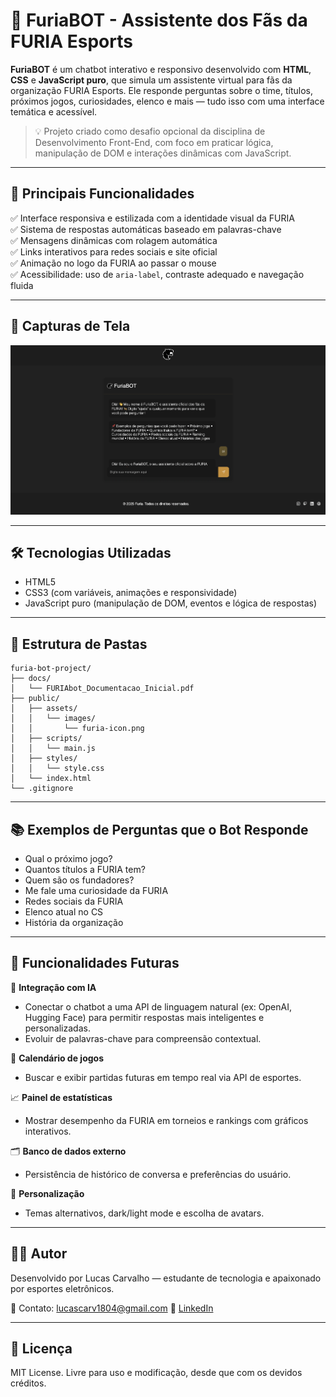 # 🐆 FuriaBOT - Assistente dos Fãs da FURIA Esports

**FuriaBOT** é um chatbot interativo e responsivo desenvolvido com **HTML**, **CSS** e **JavaScript puro**, que simula um assistente virtual para fãs da organização FURIA Esports. Ele responde perguntas sobre o time, títulos, próximos jogos, curiosidades, elenco e mais — tudo isso com uma interface temática e acessível.

> 💡 Projeto criado como desafio opcional da disciplina de Desenvolvimento Front-End, com foco em praticar lógica, manipulação de DOM e interações dinâmicas com JavaScript.

---

## 🚀 Principais Funcionalidades

✅ Interface responsiva e estilizada com a identidade visual da FURIA  
✅ Sistema de respostas automáticas baseado em palavras-chave  
✅ Mensagens dinâmicas com rolagem automática  
✅ Links interativos para redes sociais e site oficial  
✅ Animação no logo da FURIA ao passar o mouse  
✅ Acessibilidade: uso de `aria-label`, contraste adequado e navegação fluida

---

## 📸 Capturas de Tela

![Interface do FuriaBOT em execução no navegador](image.png)

---

## 🛠️ Tecnologias Utilizadas

- HTML5  
- CSS3 (com variáveis, animações e responsividade)  
- JavaScript puro (manipulação de DOM, eventos e lógica de respostas)

---

## 📁 Estrutura de Pastas

```
furia-bot-project/
├── docs/
│   └── FURIAbot_Documentacao_Inicial.pdf
├── public/
│   ├── assets/
│   │   └── images/
│   │       └── furia-icon.png
│   ├── scripts/
│   │   └── main.js
│   ├── styles/
│   │   └── style.css
│   └── index.html
└── .gitignore
```

---

## 📚 Exemplos de Perguntas que o Bot Responde

- Qual o próximo jogo?  
- Quantos títulos a FURIA tem?  
- Quem são os fundadores?  
- Me fale uma curiosidade da FURIA  
- Redes sociais da FURIA  
- Elenco atual no CS  
- História da organização

---

## 🧠 Funcionalidades Futuras

🤖 **Integração com IA**  
- Conectar o chatbot a uma API de linguagem natural (ex: OpenAI, Hugging Face) para permitir respostas mais inteligentes e personalizadas.  
- Evoluir de palavras-chave para compreensão contextual.

📅 **Calendário de jogos**  
- Buscar e exibir partidas futuras em tempo real via API de esportes.

📈 **Painel de estatísticas**  
- Mostrar desempenho da FURIA em torneios e rankings com gráficos interativos.

🗂️ **Banco de dados externo**  
- Persistência de histórico de conversa e preferências do usuário.

🎨 **Personalização**  
- Temas alternativos, dark/light mode e escolha de avatars.

---

## 👨‍💻 Autor

Desenvolvido por Lucas Carvalho — estudante de tecnologia e apaixonado por esportes eletrônicos.

📧 Contato: lucascarv1804@gmail.com
🔗 [LinkedIn](https://www.linkedin.com/in/lucas-almeida-de-carvalho/)

---

## 📄 Licença

MIT License. Livre para uso e modificação, desde que com os devidos créditos.
